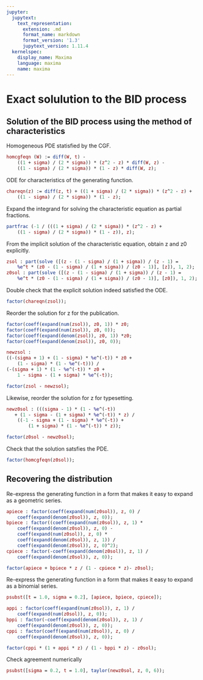 ```yaml
---
jupyter:
  jupytext:
    text_representation:
      extension: .md
      format_name: markdown
      format_version: '1.3'
      jupytext_version: 1.11.4
  kernelspec:
    display_name: Maxima
    language: maxima
    name: maxima
---
```


# Exact solulution to the BID process


## Solution of the BID process using the method of characteristics


Homogeneous PDE statisfied by the CGF.

```maxima
homcgfeqn (W) := diff(W, t) - 
    ((1 + sigma) / (2 * sigma)) * (z^2 - z) * diff(W, z) -
    ((1 - sigma) / (2 * sigma)) * (1 - z) * diff(W, z);
```

ODE for characteristics of the generating function.

```maxima
chareqn(z) := diff(z, t) + ((1 + sigma) / (2 * sigma)) * (z^2 - z) +
    ((1 - sigma) / (2 * sigma)) * (1 - z);
```

Expand the integrand for solving the characteristic equation as partial fractions.

```maxima
partfrac (-1 / (((1 + sigma) / (2 * sigma)) * (z^2 - z) +
    ((1 - sigma) / (2 * sigma)) * (1 - z)), z);
```

From the implicit solution of the characteristic equation, obtain z and z0 explicitly.

```maxima
zsol : part(solve ([(z - (1 - sigma) / (1 + sigma)) / (z - 1) =
    %e^t * (z0 - (1 - sigma) / (1 + sigma)) / (z0 - 1)], [z]), 1, 2);
z0sol : part(solve ([(z - (1 - sigma) / (1 + sigma)) / (z - 1) =
    %e^t * (z0 - (1 - sigma) / (1 + sigma)) / (z0 - 1)], [z0]), 1, 2);
```

Double check that the explicit solution indeed satisfied the ODE.

```maxima
factor(chareqn(zsol));
```

Reorder the solution for z for the publication.

```maxima
factor(coeff(expand(num(zsol)), z0, 1)) * z0;
factor(coeff(expand(num(zsol)), z0, 0));
factor(coeff(expand(denom(zsol)), z0, 1)) *z0;
factor(coeff(expand(denom(zsol)), z0, 0));
```

```maxima
newzsol :
((-(sigma + 1) + (1 - sigma) * %e^(-t)) * z0 +
    (1 - sigma) * (1 - %e^(-t))) /
(-(sigma + 1) * (1 - %e^(-t)) * z0 +
    1 - sigma - (1 + sigma) * %e^(-t));
```

```maxima
factor(zsol - newzsol);
```

Likewise, reorder the solution for z for typesetting.

```maxima
newz0sol : (((sigma - 1) * (1 - %e^(-t))
   + (1 - sigma - (1 + sigma) * %e^(-t)) * z) / 
    ((-1 - sigma + (1 - sigma) * %e^(-t)) + 
        (1 + sigma) * (1 - %e^(-t)) * z));
```

```maxima
factor(z0sol - newz0sol);
```

Check that the solution satsfies the PDE.

```maxima
factor(homcgfeqn(z0sol));
```

## Recovering the distribution


Re-express the generating function in a form that makes it easy to expand as a geometric series.

```maxima
apiece : factor(coeff(expand(num(z0sol)), z, 0) /
    coeff(expand(denom(z0sol)), z, 0));
bpiece : factor((coeff(expand(num(z0sol)), z, 1) * 
    coeff(expand(denom(z0sol)), z, 0) -
    coeff(expand(num(z0sol)), z, 0) * 
    coeff(expand(denom(z0sol)), z, 1)) / 
    coeff(expand(denom(z0sol)), z, 0)^2);
cpiece : factor(-coeff(expand(denom(z0sol)), z, 1) /
    coeff(expand(denom(z0sol)), z, 0));
```

```maxima
factor(apiece + bpiece * z / (1 - cpiece * z)- z0sol);
```

Re-express the generating function in a form that makes it easy to expand as a binomial series.

```maxima
psubst([t = 1.0, sigma = 0.2], [apiece, bpiece, cpiece]);
```

```maxima
appi : factor(coeff(expand(num(z0sol)), z, 1) /
    coeff(expand(num(z0sol)), z, 0));
bppi : factor(-coeff(expand(denom(z0sol)), z, 1) /
    coeff(expand(denom(z0sol)), z, 0));
cppi : factor(coeff(expand(num(z0sol)), z, 0) /
    coeff(expand(denom(z0sol)), z, 0));
```

```maxima
factor(cppi * (1 + appi * z) / (1 - bppi * z) - z0sol);
```

Check agreement numerically

```maxima tags=[]
psubst([sigma = 0.2, t = 1.0], taylor(newz0sol, z, 0, 6));
```
